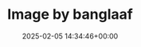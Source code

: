 ---
archive_date: 2025-02-07
code: DFsdWwRTzg_
date: 2025-02-05 14:34:46+00:00
id: '3561350512350541887'
layout: post
media:
- id: '3561350512350541887'
  type: image
  url: media/DFsdWwRTzg_/3561350512350541887.jpg
permalink: /p/DFsdWwRTzg_/
thumbnail: media/DFsdWwRTzg_/3561350512350541887.jpg
title: Image by banglaaf
---
